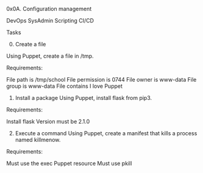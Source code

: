 0x0A. Configuration management

DevOps
SysAdmin
Scripting
CI/CD

Tasks

0. Create a file

Using Puppet, create a file in /tmp.

Requirements:

File path is /tmp/school
File permission is 0744
File owner is www-data
File group is www-data
File contains I love Puppet


1. Install a package
Using Puppet, install flask from pip3.

Requirements:

Install flask
Version must be 2.1.0


2. Execute a command
Using Puppet, create a manifest that kills a process named killmenow.

Requirements:

Must use the exec Puppet resource
Must use pkill
